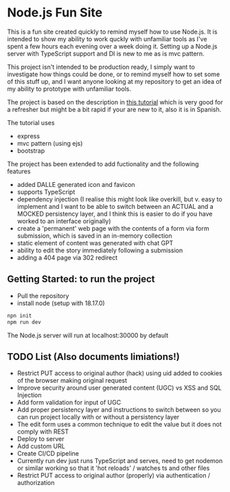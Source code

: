 # Node.js Fun Site

This is a fun site created quickly to remind myself how to use Node.js.  It is intended to show my ability to work quckly with unfamiliar tools as I've spent a few hours each evening over a week doing it.   Setting up a Node.js server with TypeScript support and DI is new to me as is mvc pattern.

This project isn't intended to be production ready, I simply want to investigate how things could be done, or to remind myself how to set some of this stuff up, and I want anyone looking at my repository to get an idea of my ability to prototype with unfamiliar tools.

The project is based on the description in [this tutorial](https://www.youtube.com/watch?v=OVESuyVoPkI) which is very good for a refresher but might be a bit rapid if your are new to it, also it is in Spanish.

The tutorial uses
- express
- mvc pattern (using ejs)
- bootstrap

The project has been extended to add fuctionality and the following features
- added DALLE generated icon and favicon
- supports TypeScript
- dependency injection (I realise this might look like overkill, but v. easy to implement and I want to be able to switch between an ACTUAL and a MOCKED persistency layer, and I think this is easier to do if you have worked to an interface originally)
- create a 'permanent' web page with the contents of a form via form submission, which is saved in an in-memory collection
- static element of content was generated with chat GPT
- ability to edit the story immediately following a submission
- adding a 404 page via 302 redirect

## Getting Started: to run the project

- Pull the repository
- install node (setup with 18.17.0)

```bash
npn init
npm run dev
```

The Node.js server will run at localhost:30000 by default

## TODO List (Also documents limiations!)
- Restrict PUT access to original author (hack) using uid added to cookies of the browser making original request
- Improve security around user generated content (UGC) vs XSS and SQL Injection
- Add form validation for input of UGC
- Add proper persistency layer and instructions to switch between so you can run project locally with or without a persistency layer
- The edit form uses a common technique to edit the value but it does not comply with REST
- Deploy to server
- Add custom URL
- Create CI/CD pipeline
- Currently run dev just runs TypeScript and serves, need to get nodemon or similar working so that it 'hot reloads' / watches ts and other files
- Restrict PUT access to original author (properly) via authentication / authorization

